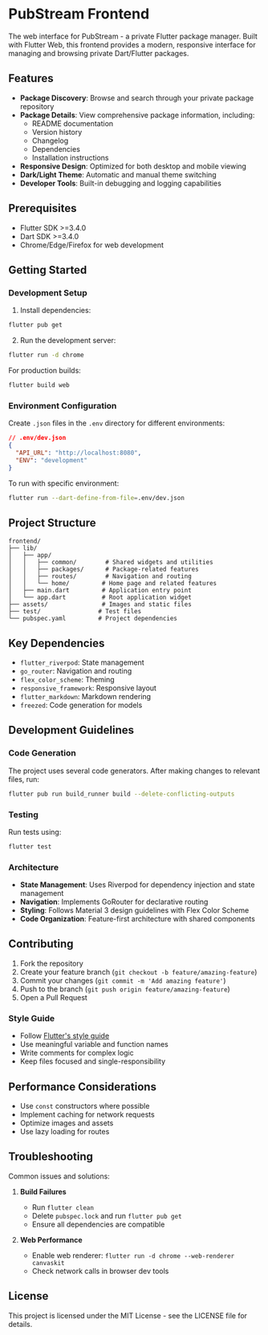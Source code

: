 # PubStream Frontend

The web interface for PubStream - a private Flutter package manager. Built with Flutter Web, this frontend provides a modern, responsive interface for managing and browsing private Dart/Flutter packages.

## Features

- **Package Discovery**: Browse and search through your private package repository
- **Package Details**: View comprehensive package information, including:
  - README documentation
  - Version history
  - Changelog
  - Dependencies
  - Installation instructions
- **Responsive Design**: Optimized for both desktop and mobile viewing
- **Dark/Light Theme**: Automatic and manual theme switching
- **Developer Tools**: Built-in debugging and logging capabilities

## Prerequisites

- Flutter SDK >=3.4.0
- Dart SDK >=3.4.0
- Chrome/Edge/Firefox for web development

## Getting Started

### Development Setup

1. Install dependencies:
```bash
flutter pub get
```

2. Run the development server:
```bash
flutter run -d chrome
```

For production builds:
```bash
flutter build web
```

### Environment Configuration

Create `.json` files in the `.env` directory for different environments:

```json
// .env/dev.json
{
  "API_URL": "http://localhost:8080",
  "ENV": "development"
}
```

To run with specific environment:
```bash
flutter run --dart-define-from-file=.env/dev.json
```

## Project Structure

```
frontend/
├── lib/
│   ├── app/
│   │   ├── common/        # Shared widgets and utilities
│   │   ├── packages/      # Package-related features
│   │   ├── routes/        # Navigation and routing
│   │   └── home/         # Home page and related features
│   ├── main.dart         # Application entry point
│   └── app.dart          # Root application widget
├── assets/               # Images and static files
├── test/                # Test files
└── pubspec.yaml         # Project dependencies
```

## Key Dependencies

- `flutter_riverpod`: State management
- `go_router`: Navigation and routing
- `flex_color_scheme`: Theming
- `responsive_framework`: Responsive layout
- `flutter_markdown`: Markdown rendering
- `freezed`: Code generation for models

## Development Guidelines

### Code Generation

The project uses several code generators. After making changes to relevant files, run:

```bash
flutter pub run build_runner build --delete-conflicting-outputs
```

### Testing

Run tests using:
```bash
flutter test
```

### Architecture

- **State Management**: Uses Riverpod for dependency injection and state management
- **Navigation**: Implements GoRouter for declarative routing
- **Styling**: Follows Material 3 design guidelines with Flex Color Scheme
- **Code Organization**: Feature-first architecture with shared components

## Contributing

1. Fork the repository
2. Create your feature branch (`git checkout -b feature/amazing-feature`)
3. Commit your changes (`git commit -m 'Add amazing feature'`)
4. Push to the branch (`git push origin feature/amazing-feature`)
5. Open a Pull Request

### Style Guide

- Follow [Flutter's style guide](https://github.com/flutter/flutter/blob/master/docs/contributing/Style-guide-for-Flutter-repo.md)
- Use meaningful variable and function names
- Write comments for complex logic
- Keep files focused and single-responsibility

## Performance Considerations

- Use `const` constructors where possible
- Implement caching for network requests
- Optimize images and assets
- Use lazy loading for routes

## Troubleshooting

Common issues and solutions:

1. **Build Failures**
   - Run `flutter clean`
   - Delete `pubspec.lock` and run `flutter pub get`
   - Ensure all dependencies are compatible

2. **Web Performance**
   - Enable web renderer: `flutter run -d chrome --web-renderer canvaskit`
   - Check network calls in browser dev tools

## License

This project is licensed under the MIT License - see the LICENSE file for details.

